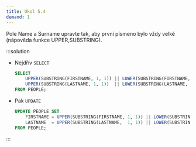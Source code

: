 ```yaml
---
title: Úkol 5.4
demand: 1
---
```


Pole Name a Surname upravte tak, aby první písmeno bylo vždy velké (nápověda funkce UPPER,SUBSTRING).

:::solution

- Nejdřív `SELECT`

  ```sql
  SELECT
      UPPER(SUBSTRING(FIRSTNAME, 1, 1)) || LOWER(SUBSTRING(FIRSTNAME, 2, LENGTH(FIRSTNAME)-1)) FIRSTUPPER,
      UPPER(SUBSTRING(LASTNAME, 1, 1))  || LOWER(SUBSTRING(LASTNAME,  2, LENGTH(LASTNAME)-1))  LASTUPPER
  FROM PEOPLE;
  ```

- Pak `UPDATE`

  ```sql
  UPDATE PEOPLE SET
      FIRSTNAME = UPPER(SUBSTRING(FIRSTNAME, 1, 1)) || LOWER(SUBSTRING(FIRSTNAME, 2, LENGTH(FIRSTNAME)-1)),
      LASTNAME  = UPPER(SUBSTRING(LASTNAME,  1, 1)) || LOWER(SUBSTRING(LASTNAME,  2, LENGTH(LASTNAME) -1))
  FROM PEOPLE;
  ```

:::
